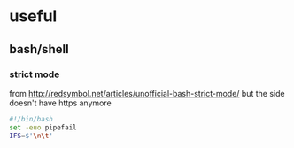 # useful

## bash/shell

### strict mode
from http://redsymbol.net/articles/unofficial-bash-strict-mode/ but the side doesn't have https anymore
```sh
#!/bin/bash
set -euo pipefail
IFS=$'\n\t'
```
